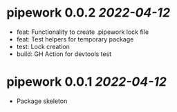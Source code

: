 # pipework 0.0.2 *2022-04-12*

- feat: Functionality to create .pipework lock file
- feat: Test helpers for temporary package
- test: Lock creation
- build: GH Action for devtools test

# pipework 0.0.1 *2022-04-12*

-   Package skeleton
